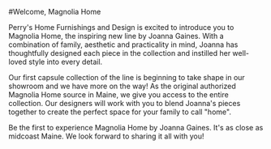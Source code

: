 #Welcome, Magnolia Home

Perry's Home Furnishings and Design is excited to introduce you to Magnolia Home, the inspiring new line by Joanna Gaines. With a combination of family, aesthetic and practicality in mind, Joanna has thoughtfully designed each piece in the collection and instilled her well-loved style into every detail.

Our first capsule collection of the line is beginning to take shape in our showroom and we have more on the way! As the original authorized Magnolia Home source in Maine, we give you access to the entire collection. Our designers will work with you to blend Joanna's pieces together to create the perfect space for your family to call "home".

Be the first to experience Magnolia Home by Joanna Gaines. It's as close as midcoast Maine. We look forward to sharing it all with you!

